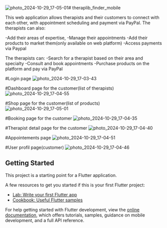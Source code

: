 ![photo_2024-10-29_17-05-01](https://github.com/user-attachments/assets/f418d845-0131-4e68-8b89-cf08ff2f3b3f)# theraplib_finder_mobile

This web application allows therapists and their customers to connect with each other, with appointment scheduling and payment via PayPal.
The therapists can also:

-Add their areas of expertise, 
-Manage their appointments
-Add their products to market them(only available on web platform)
-Access payments via Paypal

The therapists can:
-Search for a therapist based on their area and specialty
-Consult and book appointments
-Purchase products on the platform and pay via PayPal

#Login page
![photo_2024-10-29_17-03-43](https://github.com/user-attachments/assets/a4a775e6-13f2-47cc-93fb-b16fae5b4e62)

#Dashboard page for the customer(list of therapists)
![photo_2024-10-29_17-04-55](https://github.com/user-attachments/assets/d7d3ff7d-4000-4f9c-8be7-abfad32d042b)

#Shop page for the customer(list of products)
![photo_2024-10-29_17-05-01](https://github.com/user-attachments/assets/be8eb508-255c-483e-9a65-581263a4131f)

#Booking page for the customer
![photo_2024-10-29_17-04-35](https://github.com/user-attachments/assets/d9884593-7f28-41cd-a6d6-45edb62a3e1a)

#Therapist detail page for the customer 
![photo_2024-10-29_17-04-40](https://github.com/user-attachments/assets/fb9769b4-4954-4f2e-afb0-e9798eac8590)

#Appointements page
![photo_2024-10-29_17-04-51](https://github.com/user-attachments/assets/927e80ef-5104-473b-9a48-856f24f62f79)

#User profil page(customer)
![photo_2024-10-29_17-04-46](https://github.com/user-attachments/assets/cebb1756-fc19-4980-af35-080ae5513bd6)


## Getting Started

This project is a starting point for a Flutter application.

A few resources to get you started if this is your first Flutter project:

- [Lab: Write your first Flutter app](https://docs.flutter.dev/get-started/codelab)
- [Cookbook: Useful Flutter samples](https://docs.flutter.dev/cookbook)

For help getting started with Flutter development, view the
[online documentation](https://docs.flutter.dev/), which offers tutorials,
samples, guidance on mobile development, and a full API reference.
